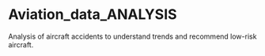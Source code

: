 # Aviation_data_ANALYSIS
 Analysis of aircraft accidents to understand trends and recommend low-risk aircraft.
